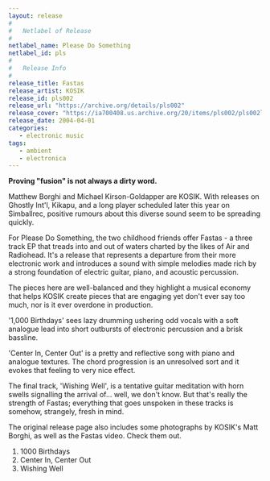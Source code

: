 ```yaml
---
layout: release
#
#   Netlabel of Release
#
netlabel_name: Please Do Something
netlabel_id: pls
#
#   Release Info
#
release_title: Fastas
release_artist: KOSIK
release_id: pls002
release_url: "https://archive.org/details/pls002"
release_cover: "https://ia700408.us.archive.org/20/items/pls002/pls002large.jpg"
release_date: 2004-04-01
categories:
   - electronic music
tags:
   - ambient
   - electronica
---
```

**Proving "fusion" is not always a dirty word.**

Matthew Borghi and Michael Kirson-Goldapper are KOSIK. With releases on Ghostly Int'l, Kikapu, and a long player scheduled later this year on Simballrec, positive rumours about this diverse sound seem to be spreading quickly.

For Please Do Something, the two childhood friends offer Fastas - a three track EP that treads into and out of waters charted by the likes of Air and Radiohead. It's a release that represents a departure from their more electronic work and introduces a sound with simple melodies made rich by a strong foundation of electric guitar, piano, and acoustic percussion.

The pieces here are well-balanced and they highlight a musical economy that helps KOSIK create pieces that are engaging yet don't ever say too much, nor is it ever overdone in production.

'1,000 Birthdays' sees lazy drumming ushering odd vocals with a soft analogue lead into short outbursts of electronic percussion and a brisk bassline.

'Center In, Center Out' is a pretty and reflective song with piano and analogue textures. The chord progression is an unresolved sort and it evokes that feeling to very nice effect.

The final track, 'Wishing Well', is a tentative guitar meditation with horn swells signalling the arrival of... well, we don't know. But that's really the strength of Fastas; everything that goes unspoken in these tracks is somehow, strangely, fresh in mind.

The original release page also includes some photographs by KOSIK's Matt Borghi, as well as the Fastas video. Check them out.


1. 1000 Birthdays
2. Center In, Center Out
3. Wishing Well